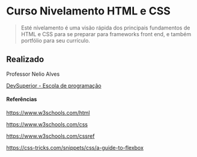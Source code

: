 # Curso Nivelamento HTML e CSS
>  Esté nívelamento é uma visão rápida dos principais fundamentos de HTML e CSS para se preparar para frameworks front end, e também portfólio para seu currículo.


## Realizado
Professor Nelio Alves

[DevSuperior - Escola de programação](https://devsuperior.com.br)


#### Referências

https://www.w3schools.com/html

https://www.w3schools.com/css

https://www.w3schools.com/cssref

https://css-tricks.com/snippets/css/a-guide-to-flexbox
